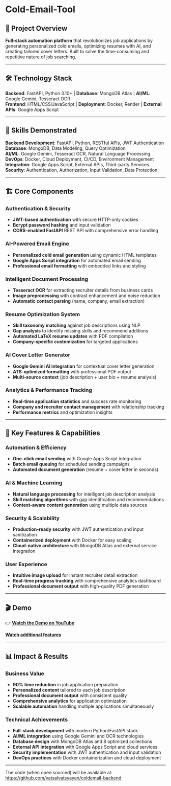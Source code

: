 # Cold-Email-Tool

## 🎯 Project Overview
**Full-stack automation platform** that revolutionizes job applications by generating personalized cold emails, optimizing resumes with AI, and creating tailored cover letters. Built to solve the time-consuming and repetitive nature of job searching.

---

## 🛠️ Technology Stack
**Backend**: FastAPI, Python 3.10+ | **Database**: MongoDB Atlas | **AI/ML**: Google Gemini, Tesseract OCR  
**Frontend**: HTML/CSS/JavaScript | **Deployment**: Docker, Render | **External APIs**: Google Apps Script

---

## 🎯 Skills Demonstrated

**Backend Development**: FastAPI, Python, RESTful APIs, JWT Authentication  
**Database**: MongoDB, Data Modeling, Query Optimization  
**AI/ML**: Google Gemini, Tesseract OCR, Natural Language Processing  
**DevOps**: Docker, Cloud Deployment, CI/CD, Environment Management  
**Integration**: Google Apps Script, External APIs, Third-party Services  
**Security**: Authentication, Authorization, Input Validation, Data Protection

---

## 🏗️ Core Components

### **Authentication & Security**
- **JWT-based authentication** with secure HTTP-only cookies
- **Bcrypt password hashing** and input validation
- **CORS-enabled FastAPI** REST API with comprehensive error handling

### **AI-Powered Email Engine**
- **Personalized cold email generation** using dynamic HTML templates
- **Google Apps Script integration** for automated email sending
- **Professional email formatting** with embedded links and styling

### **Intelligent Document Processing**
- **Tesseract OCR** for extracting recruiter details from business cards
- **Image preprocessing** with contrast enhancement and noise reduction
- **Automatic contact parsing** (name, company, email extraction)

### **Resume Optimization System**
- **Skill taxonomy matching** against job descriptions using NLP
- **Gap analysis** to identify missing skills and recommend additions
- **Automated LaTeX resume updates** with PDF compilation
- **Company-specific customization** for targeted applications

### **AI Cover Letter Generator**
- **Google Gemini AI integration** for contextual cover letter generation
- **ATS-optimized formatting** with professional PDF output
- **Multi-source context** (job description + user bio + resume analysis)

### **Analytics & Performance Tracking**
- **Real-time application statistics** and success rate monitoring
- **Company and recruiter contact management** with relationship tracking
- **Performance metrics** and optimization insights

---

## 🚀 Key Features & Capabilities

### **Automation & Efficiency**
- **One-click email sending** with Google Apps Script integration
- **Batch email queuing** for scheduled sending campaigns
- **Automated document generation** (resume + cover letter in seconds)

### **AI & Machine Learning**
- **Natural language processing** for intelligent job description analysis
- **Skill matching algorithms** with gap identification and recommendations
- **Context-aware content generation** using multiple data sources

### **Security & Scalability**
- **Production-ready security** with JWT authentication and input sanitization
- **Containerized deployment** with Docker for easy scaling
- **Cloud-native architecture** with MongoDB Atlas and external service integration

### **User Experience**
- **Intuitive image upload** for instant recruiter detail extraction
- **Real-time progress tracking** with comprehensive analytics dashboard
- **Professional document output** with high-quality PDF generation

---

## 🎬 Demo

👉 **[Watch the Demo on YouTube](https://youtu.be/uVQoUVz-BGQ)**

**[Watch additional features](https://www.youtube.com/watch?v=toawuQKWNSM)**

---

## 📊 Impact & Results

### **Business Value**
- **90% time reduction** in job application preparation
- **Personalized content** tailored to each job description
- **Professional document output** with consistent quality
- **Comprehensive analytics** for application optimization
- **Scalable automation** handling multiple applications simultaneously

### **Technical Achievements**
- **Full-stack development** with modern Python/FastAPI stack
- **AI/ML integration** using Google Gemini and OCR technologies
- **Database design** with MongoDB Atlas and 8 optimized collections
- **External API integration** with Google Apps Script and cloud services
- **Security implementation** with JWT authentication and input validation
- **DevOps practices** with Docker containerization and cloud deployment

---

The code (when open sourced) will be available at: https://github.com/vatsalvatsyayan/coldemail-backend
